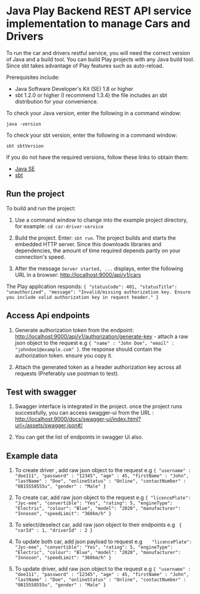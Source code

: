 # Java Play Backend REST API service implementation to manage Cars and Drivers

To run the car and drivers restful service, you will need the correct version of Java and a build tool. You can build Play projects with any Java build tool. Since sbt takes advantage of Play features such as auto-reload. 

Prerequisites include:

* Java Software Developer's Kit (SE) 1.8 or higher
* sbt 1.2.0 or higher (I recommend 1.3.4) the file includes an sbt distribution for your convenience.

To check your Java version, enter the following in a command window:

`java -version`

To check your sbt version, enter the following in a command window:

`sbt sbtVersion`

If you do not have the required versions, follow these links to obtain them:

* [Java SE](http://www.oracle.com/technetwork/java/javase/downloads/index.html)
* [sbt](http://www.scala-sbt.org/download.html)

## Run the project

To build and run the project:

1. Use a command window to change into the example project directory, for example: `cd car-driver-service`

2. Build the project. Enter: `sbt run`. The project builds and starts the embedded HTTP server. Since this downloads libraries and dependencies, the amount of time required depends partly on your connection's speed.

3. After the message `Server started, ...` displays, enter the following URL in a browser: <http://localhost:9000/api/v1/cars>

The Play application responds: `{
"statusCode": 401,
"statusTitle": "unauthorized",
"message": "Invalid/missing authorization key. Ensure you include valid authorization key in request header."
}`

## Access Api endpoints
1. Generate authorization token from the endpoint: <http://localhost:9000/api/v1/authorization/generate-key> - attach a raw json object to the request  e.g `{
   "name" : "John Doe",
   "email" : "johndoe1@example.com"
   }`. the response should contain  the authorization token. ensure you copy it.

2. Attach the generated token as a header authorization key across all requests (Preferably use postman to test). 

## Test with swagger
1. Swagger interface is integrated in the project. once the project runs successfully, you can access swagger-ui from the URL : <http://localhost:9000/docs/swagger-ui/index.html?url=/assets/swagger.json#/> 

2. You can get the list of endpoints in swagger Ui also.

## Example data
1. To create driver , add  raw json object to the request e.g `{
   "username" : "doe111",
   "password" : "12345",
   "age" : 45,
   "firstName" : "John",
   "lastName" : "Doe",
   "onlineStatus" : "Online",
   "contactNumber" : "0815558555u",
   "gender" : "Male"
   }`

2. To create car, add  raw json object to the request e.g `{
   "licencePlate": "Jyc-eee",
   "convertible": "Yes",
   "rating": 5,
   "engineType": "Electric",
   "colour": "Blue",
   "model": "2020",
   "manufacturer": "Innoson",
   "speedLimit": "360km/h"
   }`
   
3. To select/deselect car, add  raw json object to their endpoints e.g ` {
   "carId" : 1,
   "driverId" : 2
   }`
   
4. To update both car, add json payload to request e.g `   "licencePlate": "Jyc-eee",
   "convertible": "Yes",
   "rating": 5,
   "engineType": "Electric",
   "colour": "Blue",
   "model": "2020",
   "manufacturer": "Innoson",
   "speedLimit": "360km/h"
   }`
   
5. To update driver, add  raw json object to the request e.g `{
   "username" : "doe111",
   "password" : "12345",
   "age" : 45,
   "firstName" : "John",
   "lastName" : "Doe",
   "onlineStatus" : "Online",
   "contactNumber" : "0815558555u",
   "gender" : "Male"
   }`
